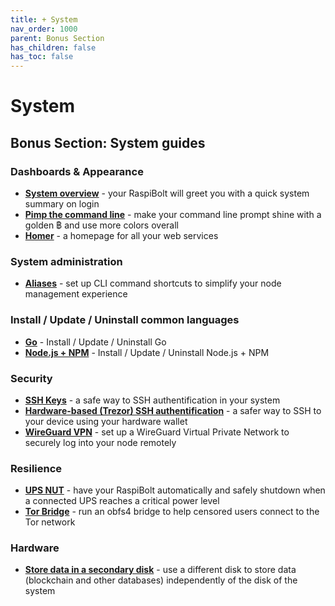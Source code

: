 ```yaml
---
title: + System
nav_order: 1000
parent: Bonus Section
has_children: false
has_toc: false
---
```


# System

## Bonus Section: System guides

### Dashboards & Appearance

* [**System overview**](system-overview.md) - your RaspiBolt will greet you with a quick system summary on login
* [**Pimp the command line**](command-line.md) - make your command line prompt shine with a golden ฿ and use more colors overall
* [**Homer**](homer.md) - a homepage for all your web services

### System administration

* [**Aliases**](aliases.md) - set up CLI command shortcuts to simplify your node management experience

### Install / Update / Uninstall common languages

* [**Go**](go.md) - Install / Update / Uninstall Go
* [**Node.js + NPM**](nodejs-npm.md) - Install / Update / Uninstall Node.js + NPM

### Security

* [**SSH Keys**](ssh-keys.md) - a safe way to SSH authentification in your system
* [**Hardware-based (Trezor) SSH authentification**](trezor-agent.md) - a safer way to SSH to your device using your hardware wallet
* [**WireGuard VPN**](wireguard-vpn.md) - set up a WireGuard Virtual Private Network to securely log into your node remotely

### Resilience

* [**UPS NUT**](ups-nut.md) - have your RaspiBolt automatically and safely shutdown when a connected UPS reaches a critical power level
* [**Tor Bridge**](tor-bridge.md) - run an obfs4 bridge to help censored users connect to the Tor network

### Hardware

* [**Store data in a secondary disk**](store-data-secondary-disk.md) - use a different disk to store data (blockchain and other databases) independently of the disk of the system

